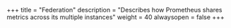 +++
title = "Federation"
description = "Describes how Prometheus shares metrics across its multiple instances"
weight = 40
alwaysopen = false
+++


